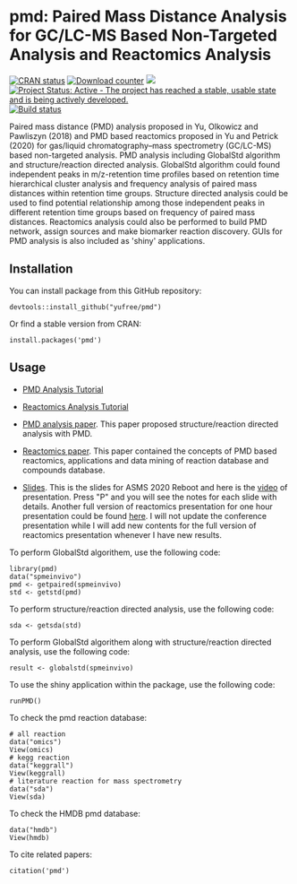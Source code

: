 pmd: Paired Mass Distance Analysis for GC/LC-MS Based Non-Targeted Analysis and Reactomics Analysis
================

[![CRAN status](http://www.r-pkg.org/badges/version/pmd)](https://cran.r-project.org/package=pmd) [![Download counter](http://cranlogs.r-pkg.org/badges/pmd)](https://cran.r-project.org/package=pmd) [![](https://cranlogs.r-pkg.org/badges/grand-total/pmd)](https://cran.r-project.org/package=pmd) [![Project Status: Active - The project has reached a stable, usable state and is being actively developed.](http://www.repostatus.org/badges/latest/active.svg)](http://www.repostatus.org/) [![Build status](https://api.travis-ci.org/yufree/pmd.svg?branch=master)](https://travis-ci.org/yufree/pmd)

Paired mass distance (PMD) analysis proposed in Yu, Olkowicz and Pawliszyn (2018) and PMD based reactomics proposed in Yu and Petrick (2020) for gas/liquid chromatography–mass spectrometry (GC/LC-MS) based non-targeted analysis. PMD analysis including GlobalStd algorithm and structure/reaction directed analysis. GlobalStd algorithm could found independent peaks in m/z-retention time profiles based on retention time hierarchical cluster analysis and frequency analysis of paired mass distances within retention time groups. Structure directed analysis could be used to find potential relationship among those independent peaks in different retention time groups based on frequency of paired mass distances. Reactomics analysis could also be performed to build PMD network, assign sources and make biomarker reaction discovery. GUIs for PMD analysis is also included as 'shiny' applications.


Installation
------------

You can install package from this GitHub repository:

``` {r}
devtools::install_github("yufree/pmd")
```

Or find a stable version from CRAN:

``` {r}
install.packages('pmd')
```

Usage
-----

- [PMD Analysis Tutorial](https://yufree.github.io/pmd/articles/globalstd.html)

- [Reactomics Analysis Tutorial](https://yufree.github.io/pmd/articles/reactomics.html)

- [PMD analysis paper](https://www.sciencedirect.com/science/article/abs/pii/S0003267018313047). This paper proposed structure/reaction directed analysis with PMD.

- [Reactomics paper](https://www.nature.com/articles/s42004-020-00403-z). This paper contained the concepts of PMD based reactomics, applications and data mining of reaction database and compounds database.

- [Slides](http://yufree.github.io/presentation/reactomics/pres-asms.html). This is the slides for ASMS 2020 Reboot and here is the [video](https://youtu.be/-mT3HcVygHE) of presentation. Press "P" and you will see the notes for each slide with details. Another full version of reactomics presentation for one hour presentation could be found [here](http://yufree.github.io/presentation/reactomics/pres). I will not update the conference presentation while I will add new contents for the full version of reactomics presentation whenever I have new results.


To perform GlobalStd algorithem, use the following code:

``` {r}
library(pmd)
data("spmeinvivo")
pmd <- getpaired(spmeinvivo)
std <- getstd(pmd)
```
To perform structure/reaction directed analysis, use the following code:

``` {r}
sda <- getsda(std)
```

To perform GlobalStd algorithem along with structure/reaction directed analysis, use the following code:

``` {r}
result <- globalstd(spmeinvivo)
```

To use the shiny application within the package, use the following code:

```{r}
runPMD()
```

To check the pmd reaction database:

```{r}
# all reaction
data("omics")
View(omics)
# kegg reaction
data("keggrall")
View(keggrall)
# literature reaction for mass spectrometry
data("sda")
View(sda)
```

To check the HMDB pmd database:

```{r}
data("hmdb")
View(hmdb)
```

To cite related papers:

```{r}
citation('pmd')
```
